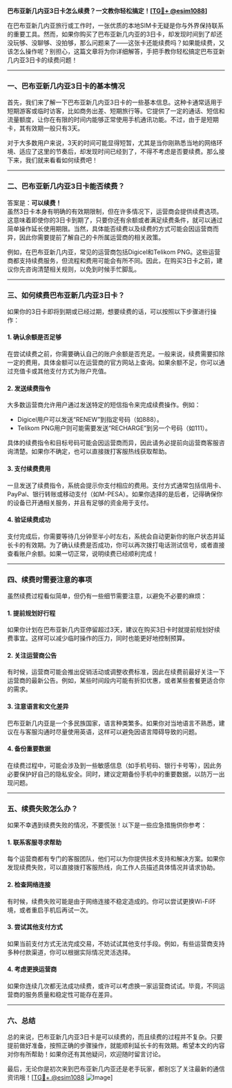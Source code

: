 **巴布亚新几内亚3日卡怎么续费？一文教你轻松搞定！[[TG💪+ @esim1088](https://t.me/s/esim1088)]**

在巴布亚新几内亚旅行或工作时，一张优质的本地SIM卡无疑是你与外界保持联系的重要工具。然而，如果你购买了巴布亚新几内亚的3日卡，却发现时间到了却还没玩够、没聊够、没拍够，那么问题来了——这张卡还能续费吗？如果能续费，又该怎么操作呢？别担心，这篇文章将为你详细解答，手把手教你轻松搞定巴布亚新几内亚3日卡的续费问题！

---

### 一、巴布亚新几内亚3日卡的基本情况

首先，我们来了解一下巴布亚新几内亚3日卡的一些基本信息。这种卡通常适用于短期游客或临时访客，比如商务出差、短期旅行等。它提供了一定的通话、短信和流量额度，让你在有限的时间内能够正常使用手机通讯功能。不过，由于是短期卡，其有效期一般只有3天。

对于大多数用户来说，3天的时间可能显得短暂，尤其是当你刚熟悉当地的网络环境、适应了这里的节奏后，却发现时间已经到了，不得不考虑是否要续费。那么接下来，我们就来看看如何续费吧！

---

### 二、巴布亚新几内亚3日卡能否续费？

答案是：**可以续费！**  
虽然3日卡本身有明确的有效期限制，但在许多情况下，运营商会提供续费选项。这意味着即使你的3日卡到期了，只要你还有余额或者满足续费条件，就可以通过简单操作延长使用期限。当然，具体能否续费以及续费的方式可能会因运营商而异，因此你需要提前了解自己的卡所属运营商的相关政策。

例如，在巴布亚新几内亚，常见的运营商包括Digicel和Telikom PNG。这些运营商都支持续费服务，但流程和费用可能会有所不同。因此，在购买3日卡之前，建议你先咨询清楚相关规则，以免到时候手忙脚乱。

---

### 三、如何续费巴布亚新几内亚3日卡？

如果你的3日卡即将到期或已经过期，想要续费的话，可以按照以下步骤进行操作：

#### 1. 确认余额是否足够
在尝试续费之前，你需要确认自己的账户余额是否充足。一般来说，续费需要扣除一定的费用，具体金额可以在运营商的官方网站上查询。如果余额不足，你可以通过充值卡或其他支付方式为账户充值。

#### 2. 发送续费指令
大多数运营商允许用户通过发送特定的短信指令来完成续费操作。例如：
- Digicel用户可以发送“RENEW”到指定号码（如888）。
- Telikom PNG用户则可能需要发送“RECHARGE”到另一个号码（如111）。

具体的续费指令和目标号码可能会因运营商而异，因此请务必提前向运营商客服咨询清楚。如果你不确定，也可以直接拨打客服热线获取帮助。

#### 3. 支付续费费用
一旦发送了续费指令，系统会提示你支付相应的费用。支付方式通常包括信用卡、PayPal、银行转账或移动支付（如M-PESA）。如果你选择的是后者，记得确保你的设备已开通相关服务，并且有足够的资金用于支付。

#### 4. 验证续费成功
支付完成后，你需要等待几分钟至半小时左右，系统会自动更新你的账户状态并延长卡的有效期。为了确认续费是否成功，你可以再次拨打电话测试信号，或者直接查看账户余额。如果一切正常，说明续费已经顺利完成！

---

### 四、续费时需要注意的事项

虽然续费过程看似简单，但仍有一些细节需要注意，以避免不必要的麻烦：

#### 1. 提前规划好行程
如果你计划在巴布亚新几内亚停留超过3天，建议在购买3日卡时就提前规划好续费事宜。这样可以减少临时操作的压力，同时也能更好地控制预算。

#### 2. 关注运营商公告
有时候，运营商可能会推出促销活动或调整收费标准，因此在续费前最好关注一下运营商的最新公告。例如，某些时间段内可能有折扣优惠，或者某些套餐更适合你的需求。

#### 3. 注意语言和文化差异
巴布亚新几内亚是一个多民族国家，语言种类繁多。如果你对当地语言不熟悉，建议在与客服沟通时尽量使用英语，这样可以避免因语言障碍导致的问题。

#### 4. 备份重要数据
在续费过程中，可能会涉及到一些敏感信息（如手机号码、银行卡号等），因此务必要保护好自己的隐私安全。同时，建议定期备份手机中的重要数据，以防万一出现问题。

---

### 五、续费失败怎么办？

如果不幸遇到续费失败的情况，不要慌张！以下是一些应急措施供你参考：

#### 1. 联系客服寻求帮助
每个运营商都有专门的客服团队，他们可以为你提供技术支持和解决方案。如果你发现续费失败，可以直接拨打客服热线，向工作人员描述具体情况并请求协助。

#### 2. 检查网络连接
有时候，续费失败可能是由于网络连接不稳定造成的。你可以尝试更换Wi-Fi环境，或者重启手机后再试一次。

#### 3. 尝试其他支付方式
如果当前支付方式无法完成交易，不妨试试其他支付手段。例如，有些运营商支持多种付款渠道，你可以根据实际情况灵活选择。

#### 4. 考虑更换运营商
如果你连续几次都无法成功续费，或许可以考虑换一家运营商试试。毕竟，不同运营商的服务质量和稳定性可能存在差异。

---

### 六、总结

总的来说，巴布亚新几内亚3日卡是可以续费的，而且续费的过程并不复杂。只要提前做好准备，按照正确的步骤操作，就能顺利延长卡的有效期。希望本文的内容对你有所帮助！如果你还有其他疑问，欢迎随时留言讨论。

最后，无论你是初次来到巴布亚新几内亚还是老手玩家，都别忘了关注最新的通信资讯哦！[[TG💪+ @esim1088](https://t.me/s/esim1088) ![Image](https://i.postimg.cc/4NQfJmqS/Snipaste-2025-05-13-00-14-12.png)]